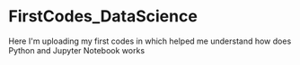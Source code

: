 # FirstCodes_DataScience
Here I'm uploading my first codes in which helped me understand how does Python and Jupyter Notebook works
